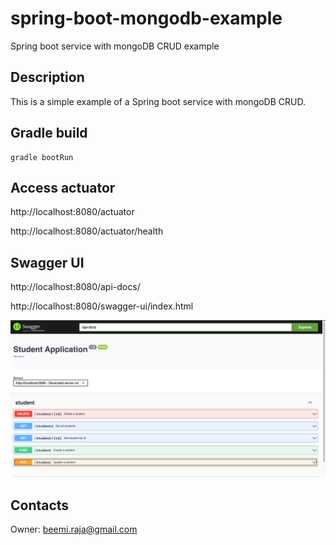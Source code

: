 # spring-boot-mongodb-example
Spring boot service with mongoDB CRUD example


## Description
This is a simple example of a Spring boot service with mongoDB CRUD.

## Gradle build

```shell
gradle bootRun
```

## Access actuator

http://localhost:8080/actuator

http://localhost:8080/actuator/health

## Swagger UI

http://localhost:8080/api-docs/

http://localhost:8080/swagger-ui/index.html

![Alt text](docs/img.png)

## Contacts
Owner: [beemi.raja@gmail.com](beemi.raja@gmail.com)